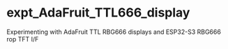 # expt_AdaFruit_TTL666_display
Experimenting with AdaFruit TTL RBG666 displays and ESP32-S3 RBG666 rop TFT I/F

